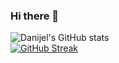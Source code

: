 ### Hi there 👋


![Danijel's GitHub stats](https://github-readme-stats.vercel.app/api?username=danijel374&show_icons=true&theme=radical)
<br>
[![GitHub Streak](https://github-readme-streak-stats.herokuapp.com/?user=danijel374)](https://git.io/streak-stats)


<!--
**danijel374/danijel374** is a ✨ _special_ ✨ repository because its `README.md` (this file) appears on your GitHub profile.

Here are some ideas to get you started:

- 🔭 I’m currently working on ...
- 🌱 I’m currently learning ...
- 👯 I’m looking to collaborate on ...
- 🤔 I’m looking for help with ...
- 💬 Ask me about ...
- 📫 How to reach me: ...
- 😄 Pronouns: ...
- ⚡ Fun fact: ...
-->
